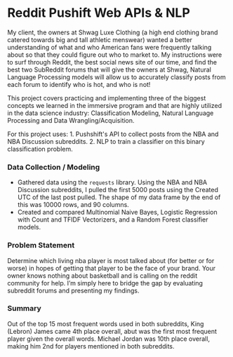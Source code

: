 # Reddit Pushift Web APIs & NLP

My client, the owners at Shwag Luxe Clothing (a high end clothing brand catered towards big and tall athletic menswear) wanted a better understanding of what and who American fans were frequently talking about so that they could figure out who to market to. My instructions were to surf through Reddit, the best social news site of our time, and find the best two SubReddit forums that will give the owners at Shwag,  Natural Language Processing models will allow us to accurately classify posts from each forum to identify who is hot, and who is not!

This project covers practicing and implementing three of the biggest concepts we learned in the immersive program and that are highly utilized in the data science industry: Classification Modeling, Natural Language Processing and Data Wrangling/Acquisition. 

For this project uses:
1\. Pushshift's API to collect posts from the NBA and NBA Discussion subreddits.
2\. NLP to train a classifier on this binary classification problem.

### Data Collection / Modeling

-   Gathered data using the `requests` library.
Using the NBA and NBA Discussion subreddits, I pulled the first 5000 posts using the Created UTC of the last post pulled. The shape of my data frame by the end of this was 10000 rows, and 90 columns. 
-   Created and compared Multinomial Naive Bayes, Logistic Regression with Count and TFIDF Vectorizers, and a Random Forest classifier models.


### Problem Statement

Determine which living nba player is most talked about (for better or for worse) in hopes of getting that player to be the face of your brand. Your owner knows nothing about basketball and is calling on the reddit community for help. I’m simply here to bridge the gap by evaluating subreddit forums and presenting my findings.
 
### Summary
Out of the top 15 most frequent words used in both subreddits, King (Lebron) James came 4th place overall, abut was the first most frequent player given the overall words. Michael Jordan was 10th place overall, making him 2nd for players mentioned in both subreddits.
